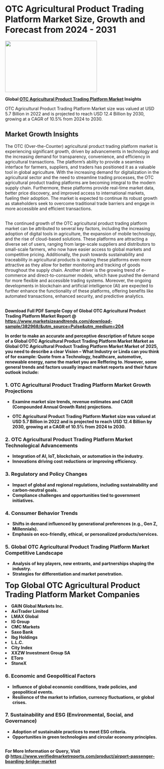 <H1>OTC Agricultural Product Trading Platform Market Size, Growth and Forecast from 2024 - 2031</H1><img class="aligncenter size-medium wp-image-584254" src="https://thirdeyenews.in/wp-content/uploads/2024/09/Global-Market-Research-300x168.jpeg" alt="" width="300" height="168" /><p><strong>Global&nbsp;<a href="https://www.marketsizeandtrends.com/download-sample/382968/&amp;utm_source=Pulse&amp;utm_medium=204">OTC Agricultural Product Trading Platform Market</a> Insights</strong></p><p>OTC Agricultural Product Trading Platform Market size was valued at USD 5.7 Billion in 2022 and is projected to reach USD 12.4 Billion by 2030, growing at a CAGR of 10.5% from 2024 to 2030.</p><p><h2>Market Growth Insights</h2> <p>The OTC (Over-the-Counter) agricultural product trading platform market is experiencing significant growth, driven by advancements in technology and the increasing demand for transparency, convenience, and efficiency in agricultural transactions. The platform’s ability to provide a seamless interface for farmers, suppliers, and traders has positioned it as a valuable tool in global agriculture. With the increasing demand for digitalization in the agricultural sector and the need to streamline trading processes, the OTC agricultural product trading platforms are becoming integral to the modern supply chain. Furthermore, these platforms provide real-time market data, better price discovery, and improved access to international markets, fueling their adoption. The market is expected to continue its robust growth as stakeholders seek to overcome traditional trade barriers and engage in more accessible and efficient transactions. <br><br> <strong></strong></p> <p>The continued growth of the OTC agricultural product trading platform market can be attributed to several key factors, including the increasing adoption of digital tools in agriculture, the expansion of mobile technology, and the rise of cloud-based solutions. These platforms are attracting a diverse set of users, ranging from large-scale suppliers and distributors to small-scale farmers, who now have easier access to global markets and competitive pricing. Additionally, the push towards sustainability and traceability in agricultural products is making these platforms even more attractive as they allow for better monitoring and tracking of goods throughout the supply chain. Another driver is the growing trend of e-commerce and direct-to-consumer models, which have pushed the demand for more flexible and accessible trading systems. Moreover, the ongoing developments in blockchain and artificial intelligence (AI) are expected to further enhance the functionality of these platforms, offering benefits like automated transactions, enhanced security, and predictive analytics. <br><br> <strong></p><p><span class=""><strong>Download Full PDF Sample Copy of Global OTC Agricultural Product Trading Platform Market Report</strong> @ <a href="https://www.marketsizeandtrends.com/download-sample/382968/&amp;utm_source=Pulse&amp;utm_medium=204" target="_blank">https://www.marketsizeandtrends.com/download-sample/382968/&amp;utm_source=Pulse&amp;utm_medium=204</a></span></p><p>In order to make an accurate and perceptive description of future scope of a Global&nbsp;OTC Agricultural Product Trading Platform Market Market as Global&nbsp;OTC Agricultural Product Trading Platform Market Market of 2025, you need to describe a clear Vision &ndash; What Industry or Linda can you think of for example: Quote from a Technology, healthcare, automotive, renewable energy, name the market you are Reffering to. However, some general trends and factors usually impact market reports and their future outlook include:</p><h3>1.&nbsp;<strong>OTC Agricultural Product Trading Platform Market Growth Projections</strong></h3><ul><li>Examine market size trends, revenue estimates and CAGR (Compounded Annual Growth Rate) projections.</li><li><p>OTC Agricultural Product Trading Platform Market size was valued at USD 5.7 Billion in 2022 and is projected to reach USD 12.4 Billion by 2030, growing at a CAGR of 10.5% from 2024 to 2030.</p></li></ul><h3>2.&nbsp;<strong>OTC Agricultural Product Trading Platform Market Technological Advancements</strong></h3><ul><li>Integration of AI, IoT, blockchain, or automation in the industry.</li><li>Innovations driving cost reductions or improving efficiency.</li></ul><h3>3.&nbsp;<strong>Regulatory and Policy Changes</strong></h3><ul><li>Impact of global and regional regulations, including sustainability and carbon-neutral goals.</li><li>Compliance challenges and opportunities tied to government initiatives.</li></ul><h3>4.&nbsp;<strong>Consumer Behavior Trends</strong></h3><ul><li>Shifts in demand influenced by generational preferences (e.g., Gen Z, Millennials).</li><li>Emphasis on eco-friendly, ethical, or personalized products/services.</li></ul><h3>5.&nbsp;<strong>Global OTC Agricultural Product Trading Platform Market Competitive Landscape</strong></h3><ul><li>Analysis of key players, new entrants, and partnerships shaping the industry.</li><li>Strategies for differentiation and market penetration.</li></ul><p data-pm-slice="1 1 []"><span style="color: inherit; font-family: inherit; font-size: 25px;">Top Global OTC Agricultural Product Trading Platform Market Companies</span></p><div class="" data-test-id=""><p><li>GAIN Global Markets Inc.</li><li> AxiTrader Limited</li><li> LMAX Global</li><li> IG Group</li><li> CMC Markets</li><li> Saxo Bank</li><li> Ibg Holdings</li><li> L.L.C.</li><li> City Index</li><li> XXZW Investment Group SA</li><li> EToro</li><li> StoneX</li></p></div><h3>6.&nbsp;<strong>Economic and Geopolitical Factors</strong></h3><ul><li>Influence of global economic conditions, trade policies, and geopolitical events.</li><li>Resilience of the market to inflation, currency fluctuations, or global crises.</li></ul><h3>7.&nbsp;<strong>Sustainability and ESG (Environmental, Social, and Governance)</strong></h3><ul><li>Adoption of sustainable practices to meet ESG criteria.</li><li>Opportunities in green technologies and circular economy principles.</li></ul><h2><strong style="font-size: 14px;">For More Information or Query, Visit @&nbsp;</strong><a style="background-color: #ffffff; font-size: 14px;" href="https://www.marketsizeandtrends.com/report/otc-agricultural-product-trading-platform-market/" target="_blank">https://www.verifiedmarketreports.com/product/airport-passenger-boarding-bridge-market</a></h2>
